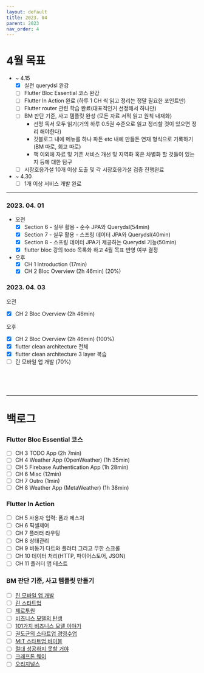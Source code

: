 ```yaml
---
layout: default
title: 2023. 04
parent: 2023
nav_order: 4
---
```


# 4월 목표
- ~ 4.15
  - [x] 실전 querydsl 완강
  - [ ] Flutter Bloc Essential 코스 완강
  - [ ] Flutter In Action 완료 (하루 1 CH 씩 읽고 정리는 정말 필요한 포인트만)  
  - [ ] Flutter router 관련 학습 완료(대표적인거 선정해서 하나만)  
  - [ ] BM 판단 기준, 사고 템플릿 완성 (모든 자료 서적 읽고 원칙 내재화)
    - 선정 독서 모두 읽기(거의 하루 0.5권 수준으로 읽고 정리할 것이 있으면 정리 해야한다)
    - 깃블로그 내에 메뉴를 하나 파든 etc 내에 만들든 연재 형식으로 기록하기(BM 따로, 회고 따로)
    - 책 이외에 자료 및 기존 서비스 개선 및 지역화 혹은 차별화 할 것들이 있는지 등에 대한 탐구
  - [ ] 시장호응가설 10개 이상 도출 및 각 시장호응가설 검증 진행완료

- ~ 4.30
  - [ ] 1개 이상 서비스 개발 완료

<hr>

### 2023. 04. 01
- 오전
  - [x] Section 6 - 실무 활용 - 순수 JPA와 Querydsl(54min)
  - [x] Section 7 - 실무 활용 - 스프링 데이터 JPA와 Querydsl(40min)
  - [x] Section 8 - 스프링 데이터 JPA가 제공하는 Querydsl 기능(50min)
  - [x] flutter bloc 강의 todo 목록화 하고 4월 목표 반영 여부 결정
  
- 오후
  - [x] CH 1 Introduction (17min)
  - [x] CH 2 Bloc Overview (2h 46min) (20%)
  
### 2023. 04. 03
오전
  - [x] CH 2 Bloc Overview (2h 46min)

오후
  - [x] CH 2 Bloc Overview (2h 46min) (100%)
  - [x] flutter clean architecture 전체
  - [x] flutter clean architecture 3 layer 복습
  - [ ] 린 모바일 앱 개발 (70%)

<br>
<br>
<br>

<hr>

# 백로그

### Flutter Bloc Essential 코스
- [ ] CH 3 TODO App (2h 7min)
- [ ] CH 4 Weather App (OpenWeather) (1h 35min)
- [ ] CH 5 Firebase Authentication App (1h 28min)
- [ ] CH 6 Misc (12min)
- [ ] CH 7 Outro (1min) 
- [ ] CH 8 Weather App (MetaWeather) (1h 38min)

### Flutter In Action
- [ ] CH 5 사용자 입력: 폼과 제스처
- [ ] CH 6 픽셀제어
- [ ] CH 7 플러터 라우팅
- [ ] CH 8 상태관리
- [ ] CH 9 비동기 다트와 플러터 그리고 무한 스크롤
- [ ] CH 10 데이터 처리(HTTP, 파이어스토어, JSON)
- [ ] CH 11 플러터 앱 테스트

### BM 판단 기준, 사고 템플릿 만들기
- [ ] [린 모바일 앱 개발](https://search.shopping.naver.com/book/catalog/32486028916?cat_id=50010920&frm=PBOKPRO&query=%EB%A6%B0+%EB%AA%A8%EB%B0%94%EC%9D%BC+%EC%95%B1+%EA%B0%9C%EB%B0%9C&NaPm=ct%3Dlfsy9o1s%7Cci%3Ddb5aeddf72e4f2724fa91e87be889eecf5f1900c%7Ctr%3Dboknx%7Csn%3D95694%7Chk%3Dc0da1d8403042cffc31fc60d9fa8e1b30e77f90d)
- [ ] [린 스타트업](https://search.shopping.naver.com/book/catalog/32436122059?cat_id=50010702&frm=PBOKMOD&query=%EB%A6%B0+%EC%8A%A4%ED%83%80%ED%8A%B8%EC%97%85&NaPm=ct%3Dldicxb48%7Cci%3D74e0745db479c7db6ad92d34d5ded44df0084c43%7Ctr%3Dboknx%7Csn%3D95694%7Chk%3Dd289c98ac19ae792e404c30aa6e8e5a1b8c4e0ea)
- [ ] [제로투원](https://search.shopping.naver.com/book/catalog/32483707626?cat_id=50010520&frm=PBOKMOD&query=%EC%A0%9C%EB%A1%9C+%ED%88%AC%EC%9B%90&NaPm=ct%3Dldicxs3c%7Cci%3D55c7a90d6d2d4f553c9ea189e62a845751e4c3d3%7Ctr%3Dboknx%7Csn%3D95694%7Chk%3D3ba8dc0378cd9eef39f8b10da499d158b91d2b07)
- [ ] [비즈니스 모델의 탄생](https://search.shopping.naver.com/book/catalog/32455039041?query=%EB%B9%84%EC%A6%88%EB%8B%88%EC%8A%A4%20%EB%AA%A8%EB%8D%B8%EC%9D%98%20%ED%83%84%EC%83%9D&NaPm=ct%3Dldicvdo8%7Cci%3D8002f12a71b54c51a3ab5ed87dfa54ef58ae34ba%7Ctr%3Dboksl%7Csn%3D95694%7Chk%3D23a3873382166bf3fc979a7765545d96d2376aec)
- [ ] [101가지 비즈니스 모델 이야기](https://www.aladin.co.kr/shop/wproduct.aspx?ItemId=241936435)
- [ ] [권도균의 스타트업 경영수업](https://search.shopping.naver.com/book/catalog/32441089176?cat_id=50005827&frm=PBOKPRO&query=%EA%B6%8C%EB%8F%84%EA%B7%A0%EC%9D%98+%EC%8A%A4%ED%83%80%ED%8A%B8%EC%97%85+%EA%B2%BD%EC%98%81+%EC%88%98%EC%97%85&NaPm=ct%3Dldicy6r4%7Cci%3D25d09a45e6edeb6955c01e912f591e7a43f8f824%7Ctr%3Dboknx%7Csn%3D95694%7Chk%3D7d79387ab9afbd08bd271d9e24bdc86ddf73b535)
- [ ] [MIT 스타트업 바이블](http://www.yes24.com/Product/Goods/13415464)
- [ ] [절대 성공하지 못할 거야](https://audioclip.naver.com/audiobooks/4366ADEA0A)
- [ ] [크래프톤 웨이](http://www.yes24.com/Product/Goods/102346469?pid=123487&cosemkid=go16249336893553142&gclid=CjwKCAjw_YShBhAiEiwAMomsEAH6BtvaUemke-aPgpl7246ZCucLP7oaL7_J14jIjDO9MXgNB999AhoCQyYQAvD_BwE)
- [ ] [오리지널스](http://www.yes24.com/Product/Goods/24038953?pid=123487&cosemkid=go15662050241583182&gclid=CjwKCAjw_YShBhAiEiwAMomsEJ--kX1R0p4xQ6fkq7jh_3_RiIJlEXSLBv-iQN9n15op57ioea5SIhoCO8kQAvD_BwE)
